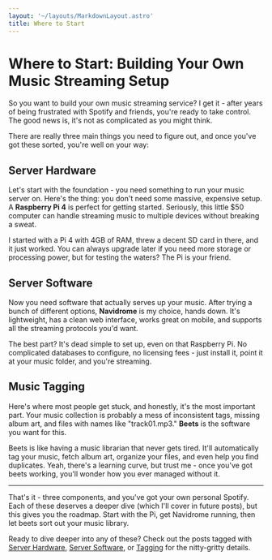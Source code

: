 ```yaml
---
layout: '~/layouts/MarkdownLayout.astro'
title: Where to Start
---
```


# Where to Start: Building Your Own Music Streaming Setup

So you want to build your own music streaming service? I get it - after years of being frustrated with Spotify and friends, you're ready to take control. The good news is, it's not as complicated as you might think.

There are really three main things you need to figure out, and once you've got these sorted, you're well on your way:

## Server Hardware

Let's start with the foundation - you need something to run your music server on. Here's the thing: you don't need some massive, expensive setup. A **Raspberry Pi 4** is perfect for getting started. Seriously, this little $50 computer can handle streaming music to multiple devices without breaking a sweat.

I started with a Pi 4 with 4GB of RAM, threw a decent SD card in there, and it just worked. You can always upgrade later if you need more storage or processing power, but for testing the waters? The Pi is your friend.

## Server Software

Now you need software that actually serves up your music. After trying a bunch of different options, **Navidrome** is my choice, hands down. It's lightweight, has a clean web interface, works great on mobile, and supports all the streaming protocols you'd want.

The best part? It's dead simple to set up, even on that Raspberry Pi. No complicated databases to configure, no licensing fees - just install it, point it at your music folder, and you're streaming.

## Music Tagging

Here's where most people get stuck, and honestly, it's the most important part. Your music collection is probably a mess of inconsistent tags, missing album art, and files with names like "track01.mp3." **Beets** is the software you want for this.

Beets is like having a music librarian that never gets tired. It'll automatically tag your music, fetch album art, organize your files, and even help you find duplicates. Yeah, there's a learning curve, but trust me - once you've got beets working, you'll wonder how you ever managed without it.

---

That's it - three components, and you've got your own personal Spotify. Each of these deserves a deeper dive (which I'll cover in future posts), but this gives you the roadmap. Start with the Pi, get Navidrome running, then let beets sort out your music library.

Ready to dive deeper into any of these? Check out the posts tagged with [Server Hardware](/tags/server-hardware), [Server Software](/tags/server-software), or [Tagging](/tags/tagging) for the nitty-gritty details.